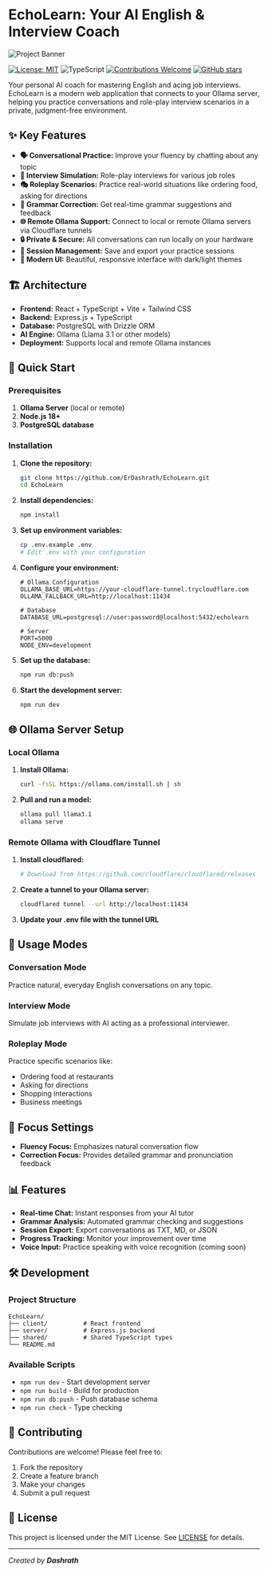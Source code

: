 # EchoLearn: Your AI English & Interview Coach

![Project Banner](https://placehold.co/1200x400/1E90FF/FFFFFF?text=EchoLearn%0AEnglish%20%26%20Interview%20Practice)

[![License: MIT](https://img.shields.io/badge/License-MIT-yellow.svg)](https://opensource.org/licenses/MIT)
![TypeScript](https://img.shields.io/badge/TypeScript-4.9+-blue.svg)
[![Contributions Welcome](https://img.shields.io/badge/Contributions-welcome-brightgreen.svg)](#contributing)
[![GitHub stars](https://img.shields.io/github/stars/ErDashrath/EchoLearn.svg?style=social&label=Star)](https://github.com/ErDashrath/EchoLearn)

Your personal AI coach for mastering English and acing job interviews. EchoLearn is a modern web application that connects to your Ollama server, helping you practice conversations and role-play interview scenarios in a private, judgment-free environment.

## ✨ Key Features

* **🗣️ Conversational Practice:** Improve your fluency by chatting about any topic
* **👔 Interview Simulation:** Role-play interviews for various job roles
* **🎭 Roleplay Scenarios:** Practice real-world situations like ordering food, asking for directions
* **📝 Grammar Correction:** Get real-time grammar suggestions and feedback
* **🌐 Remote Ollama Support:** Connect to local or remote Ollama servers via Cloudflare tunnels
* **🔒 Private & Secure:** All conversations can run locally on your hardware
* **💾 Session Management:** Save and export your practice sessions
* **🎨 Modern UI:** Beautiful, responsive interface with dark/light themes

## 🏗️ Architecture

- **Frontend:** React + TypeScript + Vite + Tailwind CSS
- **Backend:** Express.js + TypeScript
- **Database:** PostgreSQL with Drizzle ORM
- **AI Engine:** Ollama (Llama 3.1 or other models)
- **Deployment:** Supports local and remote Ollama instances

## 🚀 Quick Start

### Prerequisites

1. **Ollama Server** (local or remote)
2. **Node.js 18+**
3. **PostgreSQL database**

### Installation

1. **Clone the repository:**
   ```bash
   git clone https://github.com/ErDashrath/EchoLearn.git
   cd EchoLearn
   ```

2. **Install dependencies:**
   ```bash
   npm install
   ```

3. **Set up environment variables:**
   ```bash
   cp .env.example .env
   # Edit .env with your configuration
   ```

4. **Configure your environment:**
   ```env
   # Ollama Configuration
   OLLAMA_BASE_URL=https://your-cloudflare-tunnel.trycloudflare.com
   OLLAMA_FALLBACK_URL=http://localhost:11434
   
   # Database
   DATABASE_URL=postgresql://user:password@localhost:5432/echolearn
   
   # Server
   PORT=5000
   NODE_ENV=development
   ```

5. **Set up the database:**
   ```bash
   npm run db:push
   ```

6. **Start the development server:**
   ```bash
   npm run dev
   ```

## 🌐 Ollama Server Setup

### Local Ollama

1. **Install Ollama:**
   ```bash
   curl -fsSL https://ollama.com/install.sh | sh
   ```

2. **Pull and run a model:**
   ```bash
   ollama pull llama3.1
   ollama serve
   ```

### Remote Ollama with Cloudflare Tunnel

1. **Install cloudflared:**
   ```bash
   # Download from https://github.com/cloudflare/cloudflared/releases
   ```

2. **Create a tunnel to your Ollama server:**
   ```bash
   cloudflared tunnel --url http://localhost:11434
   ```

3. **Update your .env file with the tunnel URL**

## 🎯 Usage Modes

### Conversation Mode
Practice natural, everyday English conversations on any topic.

### Interview Mode  
Simulate job interviews with AI acting as a professional interviewer.

### Roleplay Mode
Practice specific scenarios like:
- Ordering food at restaurants
- Asking for directions
- Shopping interactions
- Business meetings

## 🔧 Focus Settings

- **Fluency Focus:** Emphasizes natural conversation flow
- **Correction Focus:** Provides detailed grammar and pronunciation feedback

## 📊 Features

- **Real-time Chat:** Instant responses from your AI tutor
- **Grammar Analysis:** Automated grammar checking and suggestions
- **Session Export:** Export conversations as TXT, MD, or JSON
- **Progress Tracking:** Monitor your improvement over time
- **Voice Input:** Practice speaking with voice recognition (coming soon)

## 🛠️ Development

### Project Structure
```
EchoLearn/
├── client/          # React frontend
├── server/          # Express.js backend
├── shared/          # Shared TypeScript types
└── README.md
```

### Available Scripts

- `npm run dev` - Start development server
- `npm run build` - Build for production
- `npm run db:push` - Push database schema
- `npm run check` - Type checking

## 🤝 Contributing

Contributions are welcome! Please feel free to:

1. Fork the repository
2. Create a feature branch
3. Make your changes
4. Submit a pull request

## 📄 License

This project is licensed under the MIT License. See [LICENSE](LICENSE) for details.

---
*Created by **Dashrath***
